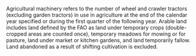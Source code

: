 Agricultural machinery refers to the number of wheel and crawler tractors (excluding garden tractors) in use in agriculture at the end of the calendar year specified or during the first quarter of the following year. Arable land includes land defined by the FAO as land under temporary crops (double-cropped areas are counted once), temporary meadows for mowing or for pasture, land under market or kitchen gardens, and land temporarily fallow. Land abandoned as a result of shifting cultivation is excluded.